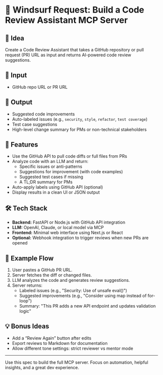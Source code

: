 # 🚀 Windsurf Request: Build a Code Review Assistant MCP Server

## 🧠 Idea
Create a Code Review Assistant that takes a GitHub repository or pull request (PR) URL as input and returns AI-powered code review suggestions.

## 🧩 Input
- GitHub repo URL or PR URL

## 🎯 Output
- Suggested code improvements
- Auto-labeled issues (e.g., `security`, `style`, `refactor`, `test coverage`)
- Test case suggestions
- High-level change summary for PMs or non-technical stakeholders

## 🔧 Features
- Use the GitHub API to pull code diffs or full files from PRs
- Analyze code with an LLM and return:
  - Specific issues or anti-patterns
  - Suggestions for improvement (with code examples)
  - Suggested test cases if missing
  - A TL;DR summary for PMs
- Auto-apply labels using GitHub API (optional)
- Display results in a clean UI or JSON output

## 🛠️ Tech Stack
- **Backend:** FastAPI or Node.js with GitHub API integration
- **LLM:** OpenAI, Claude, or local model via MCP
- **Frontend:** Minimal web interface using Next.js or React
- **Optional:** Webhook integration to trigger reviews when new PRs are opened

## 🧪 Example Flow
1. User pastes a GitHub PR URL.
2. Server fetches the diff or changed files.
3. LLM analyzes the code and generates review suggestions.
4. Server returns:
   - Labeled issues (e.g., "Security: Use of unsafe eval()")
   - Suggested improvements (e.g., "Consider using map instead of for-loop")
   - Summary: "This PR adds a new API endpoint and updates validation logic"

## 💡 Bonus Ideas
- Add a “Review Again” button after edits
- Export reviews to Markdown for documentation
- Allow different tone settings: strict reviewer vs mentor mode

---

Use this spec to build the full MCP server. Focus on automation, helpful insights, and a great dev experience.

